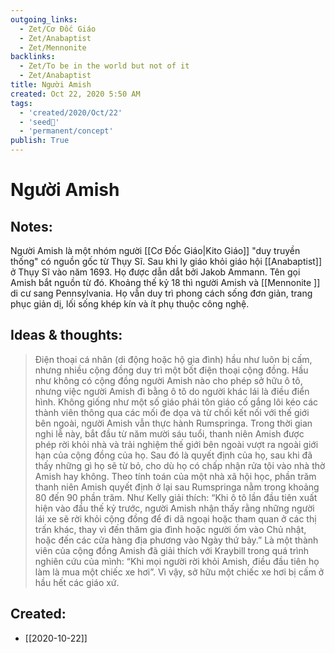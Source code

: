 ```yaml
---
outgoing_links:
  - Zet/Cơ Đốc Giáo
  - Zet/Anabaptist
  - Zet/Mennonite
backlinks:
  - Zet/To be in the world but not of it
  - Zet/Anabaptist
title: Người Amish
created: Oct 22, 2020 5:50 AM
tags:
  - 'created/2020/Oct/22'
  - 'seed🥜'
  - 'permanent/concept'
publish: True
---
```

# Người Amish

## Notes:

Người Amish là một nhóm người [[Cơ Đốc Giáo|Kito Giáo]] "duy truyền thống" có nguồn gốc từ Thụy Sĩ. Sau khi ly giáo khỏi giáo hội [[Anabaptist]] ở Thụy Sĩ vào năm 1693. Họ được dẫn dắt bởi Jakob Ammann. Tên gọi Amish bắt nguồn từ đó. Khoảng thế kỷ 18 thì người Amish và [[Mennonite ]] di cư sang Pennsylvania. Họ vẫn duy trì phong cách sống đơn giản, trang phục giản dị, lối sống khép kín và ít phụ thuộc công nghệ.

## Ideas & thoughts:
> Điện thoại cá nhân (di động hoặc hộ gia đình) hầu như luôn bị cấm, nhưng nhiều cộng đồng duy trì một bốt điện thoại cộng đồng.
Hầu như không có cộng đồng người Amish nào cho phép sở hữu ô tô, nhưng việc người Amish đi bằng ô tô do người khác lái là điều điển hình.
Không giống như một số giáo phái tôn giáo cố gắng lôi kéo các thành viên thông qua các mối đe dọa và từ chối kết nối với thế giới bên ngoài, người Amish vẫn thực hành Rumspringa. Trong thời gian nghi lễ này, bắt đầu từ năm mười sáu tuổi, thanh niên Amish được phép rời khỏi nhà và trải nghiệm thế giới bên ngoài vượt ra ngoài giới hạn của cộng đồng của họ. Sau đó là quyết định của họ, sau khi đã thấy những gì họ sẽ từ bỏ, cho dù họ có chấp nhận rửa tội vào nhà thờ Amish hay không. Theo tính toán của một nhà xã hội học, phần trăm thanh niên Amish quyết định ở lại sau Rumspringa nằm trong khoảng 80 đến 90 phần trăm.
Như Kelly giải thích: “Khi ô tô lần đầu tiên xuất hiện vào đầu thế kỷ trước, người Amish nhận thấy rằng những người lái xe sẽ rời khỏi cộng đồng để đi dã ngoại hoặc tham quan ở các thị trấn khác, thay vì đến thăm gia đình hoặc người ốm vào Chủ nhật, hoặc đến các cửa hàng địa phương vào Ngày thứ bảy.” Là một thành viên của cộng đồng Amish đã giải thích với Kraybill trong quá trình nghiên cứu của mình: “Khi mọi người rời khỏi Amish, điều đầu tiên họ làm là mua một chiếc xe hơi”. Vì vậy, sở hữu một chiếc xe hơi bị cấm ở hầu hết các giáo xứ.
## Created:
- [[2020-10-22]]
